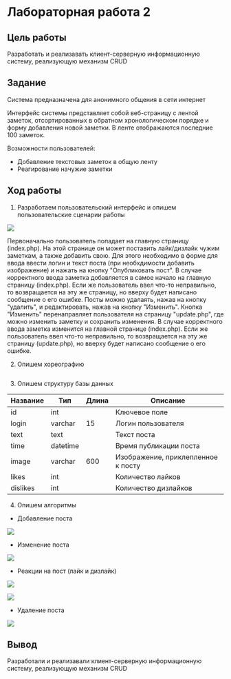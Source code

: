 # Лабораторная работа 2
## Цель работы
Разработать и реализавать клиент-серверную информационную систему, реализующую механизм CRUD
## Задание
Система предназначена для анонимного общения в сети интернет

Интерфейс системы представляет собой веб-страницу с лентой заметок, отсортированных в обратном хронологическом порядке и форму добавления новой заметки. В ленте отображаются последние 100 заметок.

Возможности пользователей:
- Добавление текстовых заметок в общую ленту
- Реагирование начужие заметки

## Ход работы
1. Разработаем пользовательский интерфейс и опишем пользовательские сценарии работы

![](https://github.com/AlDmitrieva/lab_2_forum/blob/main/%D1%84%D0%BE%D1%80%D1%83%D0%BC.png)

Первоначально пользователь попадает на главную страницу (index.php). На этой странице он может поставить лайк/дизлайк чужим заметкам, а также добавить свою. Для этого необходимо в форме для ввода ввести логин и текст поста (при необхдимости добавить изображение) и нажать на кнопку "Опубликовать пост". В случае корректного ввода заметка добавляется в самое начало на главную страницу (index.php).  Если же пользователь ввел что-то неправильно, то возвращается на эту же страницу, но вверху будет написано сообщение о его ошибке. Посты можно удалаять, нажав на кнопку "удалить", и редактировать, нажав на кнопку "Изменить". Кнопка "Изменить" перенаправляет пользователя на страницу "update.php", где можно изменить заметку и сохранить изменения. В случае корректного ввода заметка изменится на главной странице (index.php).  Если же пользователь ввел что-то неправильно, то возвращается на эту же страницу (update.php), но вверху будет написано сообщение о его ошибке.

2. Опишем хореографию

![]()

3. Опишем структуру базы данных

| Название | Тип      | Длина | Описание                           |
|----------|----------|-------|------------------------------------|
| id       | int      |       | Ключевое поле                      |
| login    | varchar  | 15    | Логин пользователя                 |
| text     | text     |       | Текст поста                        |
| time     | datetime |       | Время публикации поста             |
| image    | varchar  | 600   | Изображение, приклепленное к посту |
| likes    | int      |       | Количество лайков                  |
| dislikes | int      |       | Количество дизлайков               |

4. Опишем алгоритмы 
- Добавление поста

![](https://github.com/OneBumBot/Lab2_CRUD/blob/main/IMAGES/Добавление%20поста.png)

- Изменение поста

![](https://github.com/OneBumBot/Lab2_CRUD/blob/main/IMAGES/Изменение%20поста.png)

- Реакции на пост (лайк и дизлайк)

![](https://github.com/OneBumBot/Lab2_CRUD/blob/main/IMAGES/Лайк.png)

![](https://github.com/OneBumBot/Lab2_CRUD/blob/main/IMAGES/Дизлайк.png)

- Удаление поста

![](https://github.com/OneBumBot/Lab2_CRUD/blob/main/IMAGES/Удаление%20поста.png)

## Вывод
Разработали и реализавали клиент-серверную информационную систему, реализующую механизм CRUD
